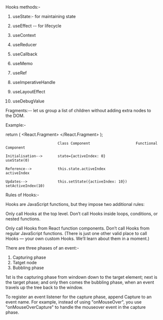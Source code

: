 Hooks methods:-

1. useState:- for maintaining state

2. useEffect -- for lifecycle

3. useContext

4. useReducer

5. useCallback

6. useMemo

7. useRef

8. useImperativeHandle

9. useLayoutEffect

10. useDebugValue

Fragments:-- let us group a list of children without adding extra nodes to the DOM.

Example:-

return (
<React.Fragment>
<ChildA />
<ChildB />
<ChildC />
</React.Fragment>
);

                            Class Component                     Functional Component

    Initialisation-->       state={activeIndex: 0}              useState(0)

    Reference-->            this.state.activeIndex              activeIndex

    Updates-->              this.setState({activeIndex: 10})    setActiveIndex(10)

Rules of Hooks:-

Hooks are JavaScript functions, but they impose two additional rules:

Only call Hooks at the top level. Don’t call Hooks inside loops, conditions, or nested functions.

Only call Hooks from React function components. Don’t call Hooks from regular JavaScript functions. (There is just one other valid place to call Hooks — your own custom Hooks. We’ll learn about them in a moment.)

There are three phases of an event:-

1. Capturing phase
2. Tatget node
3. Bubbling phase

1st is the capturing phase from windown down to the target element; next is the target phase; and only then comes the bubbling phase, when an event travels up the tree back to the window.

To register an event listener for the capture phase, append Capture to an event name. For example, instead of using "onMouseOver", you use "onMouseOverCapture" to handle the mouseover event in the capture phase.
